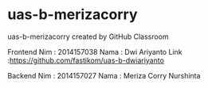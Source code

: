 # uas-b-merizacorry
uas-b-merizacorry created by GitHub Classroom

Frontend
Nim : 2014157038
Nama : Dwi Ariyanto
Link :https://github.com/fastikom/uas-b-dwiariyanto

Backend
Nim : 2014157027
Nama : Meriza Corry Nurshinta
